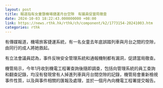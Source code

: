 ```yaml
---
layout: post
title: 報道指有女童墮機場捷運月台空隙　有議員促當局徹查　
date: 2024-10-03 18:22:43.000000000 +08:00
link: https://news.rthk.hk/rthk/ch/component/k2/1773154-20241003.htm
categories: rthk
---
```


有傳媒報道，機場旅客捷運系統，有一名女童去年底誤踏列車與月台之間的空隙，由同行的成人將她救起。

有立法會議員認為，事件反映安全管理系統和通報機制都有漏洞，促請當局徹查。

機管局示，今年1月收到機電工程署查詢後隨即調查，包括向管理系統的員工查詢和翻查記錄，均沒有發現曾有人掉進列車與月台間空隙的記錄，機管局會重新檢視事件性質，以及與事件相關的匯報及處理，並於一個月內向機電工程署提交報告。
